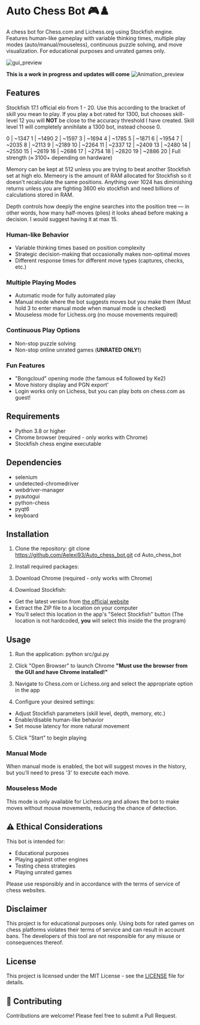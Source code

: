 # Auto Chess Bot 🎮♟️

A chess bot for Chess.com and Lichess.org using Stockfish engine. Features human-like gameplay with variable thinking times, multiple play modes (auto/manual/mouseless), continuous puzzle solving, and move visualization. For educational purposes and unrated games only.

![gui_preview](https://github.com/user-attachments/assets/7030093d-ac27-4455-9187-e57831b9da7d)




**This is a work in progress and updates will come**
![Animation_preview](https://github.com/user-attachments/assets/1c8332d9-b460-48cd-99f5-332af7d3b7a6)



##  **Features**

Stockfish 17.1 official elo from 1 - 20. Use this according to the bracket of skill you mean to play. If you play a bot rated for 1300, but chooses skill-level 12 you will **NOT** be close to the accuracy threshold I have created. Skill level 11 will completely annihilate a 1300 bot, instead choose 0.

 0    | ~1347
 1    | ~1490
 2    | ~1597
 3    | ~1694
 4    | ~1785
 5    | ~1871
 6    | ~1954
 7    | ~2035
 8    | ~2113
 9    | ~2189
10    | ~2264
11    | ~2337
12    | ~2409
13    | ~2480
14    | ~2550
15    | ~2619
16    | ~2686
17    | ~2754
18    | ~2820
19    | ~2886
20    | Full strength (≈ 3100+ depending on hardware)


Memory can be kept at 512 unless you are trying to beat another Stockfish set at high elo. Memeory is the amount of RAM allocated for Stockfish so it doesn't recalculate the same positions. Anything over 1024 has diminishing returns unless you are fighting 3600 elo stockfish and need billions of calculations stored in RAM.

Depth controls how deeply the engine searches into the position tree — in other words, how many half-moves (plies) it looks ahead before making a decision. I would suggest having it at max 15. 


###  Human-like Behavior
- Variable thinking times based on position complexity
- Strategic decision-making that occasionally makes non-optimal moves
- Different response times for different move types (captures, checks, etc.)

###  Multiple Playing Modes
- Automatic mode for fully automated play
- Manual mode where the bot suggests moves but you make them (Must hold 3 to enter manual mode when manual mode is checked)
- Mouseless mode for Lichess.org (no mouse movements required)

###  Continuous Play Options
- Non-stop puzzle solving
- Non-stop online unrated games (**UNRATED ONLY!**)

###  Fun Features
- "Bongcloud" opening mode (the famous e4 followed by Ke2)
- Move history display and PGN export'
- Login works only on Lichess, but you can play bots on chess.com as guest!

##  Requirements

- Python 3.8 or higher
- Chrome browser (required - only works with Chrome)
- Stockfish chess engine executable

##  Dependencies

- selenium
- undetected-chromedriver
- webdriver-manager
- pyautogui
- python-chess
- pyqt6
- keyboard

##  Installation

1. Clone the repository:
git clone https://github.com/Aelexi93/Auto_chess_bot.git
cd Auto_chess_bot

2. Install required packages:


3. Download Chrome (required - only works with Chrome)

4. Download Stockfish:
- Get the latest version from [the official website](https://stockfishchess.org/download/)
- Extract the ZIP file to a location on your computer
- You'll select this location in the app's "Select Stockfish" button (The location is not hardcoded, **you** will select this inside the the program)

##  Usage

1. Run the application: python src/gui.py

2. Click "Open Browser" to launch Chrome **"Must use the browser from the GUI and have Chrome installed!"**

3. Navigate to Chess.com or Lichess.org and select the appropriate option in the app

4. Configure your desired settings:
- Adjust Stockfish parameters (skill level, depth, memory, etc.)
- Enable/disable human-like behavior
- Set mouse latency for more natural movement

5. Click "Start" to begin playing

### Manual Mode
When manual mode is enabled, the bot will suggest moves in the history, but you'll need to press '3' to execute each move.

### Mouseless Mode
This mode is only available for Lichess.org and allows the bot to make moves without mouse movements, reducing the chance of detection.

## ⚠️ Ethical Considerations

This bot is intended for:
- Educational purposes
- Playing against other engines
- Testing chess strategies
- Playing unrated games

Please use responsibly and in accordance with the terms of service of chess websites.

##  Disclaimer

This project is for educational purposes only. Using bots for rated games on chess platforms violates their terms of service and can result in account bans. The developers of this tool are not responsible for any misuse or consequences thereof.

##  License

This project is licensed under the MIT License - see the [LICENSE](LICENSE) file for details.

## 🤝 Contributing

Contributions are welcome! Please feel free to submit a Pull Request.
